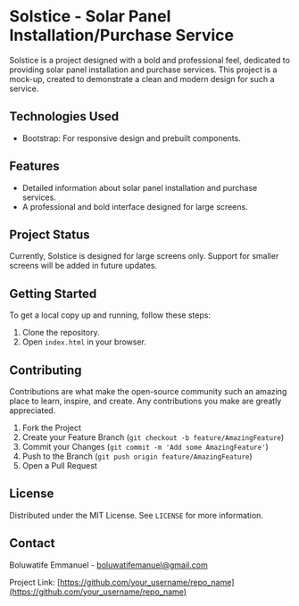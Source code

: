 # Solstice - Solar Panel Installation/Purchase Service

Solstice is a project designed with a bold and professional feel, dedicated to providing solar panel installation and purchase services. This project is a mock-up, created to demonstrate a clean and modern design for such a service.

## Technologies Used

- Bootstrap: For responsive design and prebuilt components.

## Features

- Detailed information about solar panel installation and purchase services.
- A professional and bold interface designed for large screens.

## Project Status

Currently, Solstice is designed for large screens only. Support for smaller screens will be added in future updates.

## Getting Started

To get a local copy up and running, follow these steps:

1. Clone the repository.
2. Open `index.html` in your browser.

## Contributing

Contributions are what make the open-source community such an amazing place to learn, inspire, and create. Any contributions you make are greatly appreciated.

1. Fork the Project
2. Create your Feature Branch (`git checkout -b feature/AmazingFeature`)
3. Commit your Changes (`git commit -m 'Add some AmazingFeature'`)
4. Push to the Branch (`git push origin feature/AmazingFeature`)
5. Open a Pull Request

## License

Distributed under the MIT License. See `LICENSE` for more information.

## Contact

Boluwatife Emmanuel - boluwatifemanuel@gmail.com

Project Link: [https://github.com/your_username/repo_name](https://github.com/your_username/repo_name)